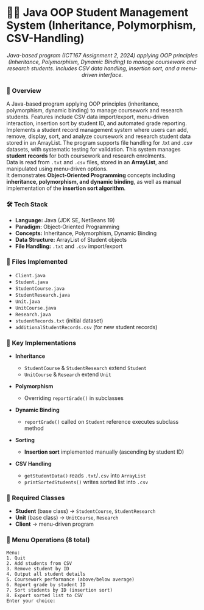 <h1> 🧑‍🎓 Java OOP Student Management System (Inheritance, Polymorphism, CSV-Handling)</h1>

<p align="center">
  <i>Java-based program (ICT167 Assignment 2, 2024) applying OOP principles 
  (Inheritance, Polymorphism, Dynamic Binding) to manage coursework and research students.  
  Includes CSV data handling, insertion sort, and a menu-driven interface.</i>
</p>



<h3>📌 Overview</h3>

A Java-based program applying OOP principles (inheritance, polymorphism, dynamic binding) to manage coursework and research students. 
Features include CSV data import/export, menu-driven interaction, insertion sort by student ID, and automated grade reporting.
Implements a student record management system where users can add, remove, display, sort, and analyze coursework and research student data stored in an ArrayList. 
The program supports file handling for .txt and .csv datasets, with systematic testing for validation.
This system manages **student records** for both coursework and research enrolments.  
Data is read from `.txt` and `.csv` files, stored in an **ArrayList**, and manipulated using menu-driven options.  
It demonstrates **Object-Oriented Programming** concepts including **inheritance, polymorphism, and dynamic binding**, as well as manual implementation of the **insertion sort algorithm**.

<h3>🛠️ Tech Stack</h3>

- **Language:** Java (JDK SE, NetBeans 19)  
- **Paradigm:** Object-Oriented Programming  
- **Concepts:** Inheritance, Polymorphism, Dynamic Binding  
- **Data Structure:** ArrayList of Student objects  
- **File Handling:** `.txt` and `.csv` import/export  

<h3>📂 Files Implemented</h3>

- `Client.java`  
- `Student.java`  
- `StudentCourse.java`  
- `StudentResearch.java`  
- `Unit.java`  
- `UnitCourse.java`  
- `Research.java`  
- `studentRecords.txt` (initial dataset)  
- `additionalStudentRecords.csv` (for new student records)  

<h3>🔑 Key Implementations</h3>

- **Inheritance**  
  - `StudentCourse` & `StudentResearch` extend `Student`  
  - `UnitCourse` & `Research` extend `Unit`  

- **Polymorphism**  
  - Overriding `reportGrade()` in subclasses  

- **Dynamic Binding**  
  - `reportGrade()` called on `Student` reference executes subclass method  

- **Sorting**  
  - **Insertion sort** implemented manually (ascending by student ID)  

- **CSV Handling**  
  - `getStudentData()` reads `.txt`/`.csv` into `ArrayList`  
  - `printSortedStudents()` writes sorted list into `.csv`  

<h3>🧩 Required Classes</h3>

- **Student** (base class) → `StudentCourse`, `StudentResearch`  
- **Unit** (base class) → `UnitCourse`, `Research`  
- **Client** → menu-driven program  

<h3>📜 Menu Operations (8 total)</h3>

```plaintext
Menu:
1. Quit
2. Add students from CSV
3. Remove student by ID
4. Output all student details
5. Coursework performance (above/below average)
6. Report grade by student ID
7. Sort students by ID (insertion sort)
8. Export sorted list to CSV
Enter your choice:
